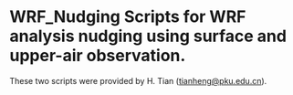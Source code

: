 # WRF_Nudging Scripts for WRF analysis nudging using surface and upper-air observation.

These two scripts were provided by H. Tian (tianheng@pku.edu.cn).
